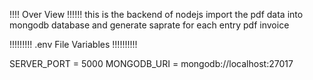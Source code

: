 !!!! Over View !!!!!!
this is the backend of nodejs import the pdf data into mongodb database and generate saprate for each entry pdf invoice

<!-- env varible Varible-->
!!!!!!!!! .env File Variables !!!!!!!!!!

SERVER_PORT = 5000
MONGODB_URI = mongodb://localhost:27017

